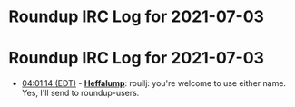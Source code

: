 # Roundup IRC Log for 2021-07-03 #
# Roundup IRC Log for 2021-07-03
* <a href="#04:01.14" id="04:01.14">04:01.14 (EDT)</a> - __[Heffalump](https://github.com/Heffalump)__: rouilj: you're welcome to use either name. Yes, I'll send to roundup-users.
